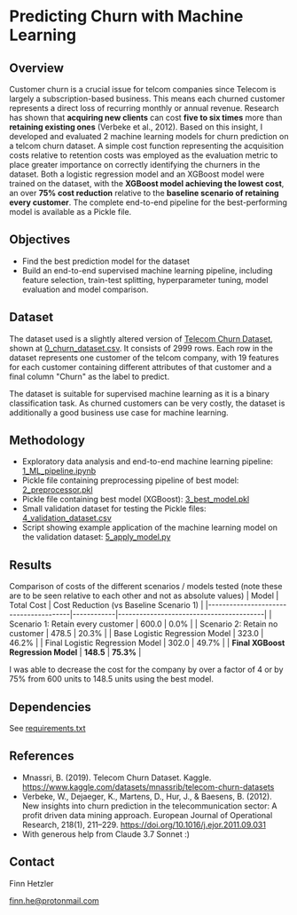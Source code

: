 # Predicting Churn with Machine Learning

## Overview
Customer churn is a crucial issue for telcom companies since Telecom is largely a subscription-based business. This means each churned customer represents a direct loss of recurring monthly or annual revenue. Research has shown that **acquiring new clients** can cost **five to six times** more than **retaining existing ones** (Verbeke et al., 2012). Based on this insight, I developed and evaluated 2 machine learning models for churn prediction on a telcom churn dataset. A simple cost function representing the acquisition costs relative to retention costs was employed as the evaluation metric to place greater importance on correctly identifying the churners in the dataset. Both a logistic regression model and an XGBoost model were trained on the dataset, with the **XGBoost model achieving the lowest cost**, an over **75% cost reduction** relative to the **baseline scenario of retaining every customer**. The complete end-to-end pipeline for the best-performing model is available as a Pickle file.

## Objectives
- Find the best prediction model for the dataset
- Build an end-to-end supervised machine learning pipeline, including feature selection, train-test splitting, hyperparameter tuning, model evaluation and model comparison.

## Dataset
The dataset used is a slightly altered version of [Telecom Churn Dataset](https://www.kaggle.com/datasets/mnassrib/telecom-churn-datasets), shown at [0_churn_dataset.csv](0_churn_dataset.csv). It consists of 2999 rows. Each row in the dataset represents one customer of the telcom company, with 19 features for each customer containing different attributes of that customer and a final column "Churn" as the label to predict.

The dataset is suitable for supervised machine learning as it is a binary classification task. As churned customers can be very costly, the dataset is additionally a good business use case for machine learning.

## Methodology
- Exploratory data analysis and end-to-end machine learning pipeline: [1_ML_pipeline.ipynb](1_ML_pipeline.ipynb)
- Pickle file containing preprocessing pipeline of best model: [2_preprocessor.pkl](2_preprocessor.pkl) 
- Pickle file containing best model (XGBoost): [3_best_model.pkl](3_best_model.pkl)
- Small validation dataset for testing the Pickle files: [4_validation_dataset.csv](4_validation_dataset.csv)
- Script showing example application of the machine learning model on the validation dataset:
[5_apply_model.py](5_apply_model.py)

## Results
Comparison of costs of the different scenarios / models tested (note these are to be seen relative to each other and not as absolute values)
| Model                                 | Total Cost | Cost Reduction (vs Baseline Scenario 1) |
|---------------------------------------|------------|-----------------------------------------|
| Scenario 1: Retain every customer     | 600.0      | 0.0%                                    |
| Scenario 2: Retain no customer        | 478.5      | 20.3%                                   |
| Base Logistic Regression Model        | 323.0      | 46.2%                                   |
| Final Logistic Regression Model       | 302.0      | 49.7%                                   |
| **Final XGBoost Regression Model**    | **148.5**  | **75.3%**                               |

I was able to decrease the cost for the company by over a factor of 4 or by 75% from 600 units to 148.5 units using the best model.

## Dependencies
See [requirements.txt](requirements.txt)

## References
- Mnassri, B. (2019). Telecom Churn Dataset. Kaggle. https://www.kaggle.com/datasets/mnassrib/telecom-churn-datasets
- Verbeke, W., Dejaeger, K., Martens, D., Hur, J., & Baesens, B. (2012). New insights into churn prediction in the telecommunication sector: A profit driven data mining approach. European Journal of Operational Research, 218(1), 211–229. https://doi.org/10.1016/j.ejor.2011.09.031
- With generous help from Claude 3.7 Sonnet :)

## Contact
Finn Hetzler

finn.he@protonmail.com
